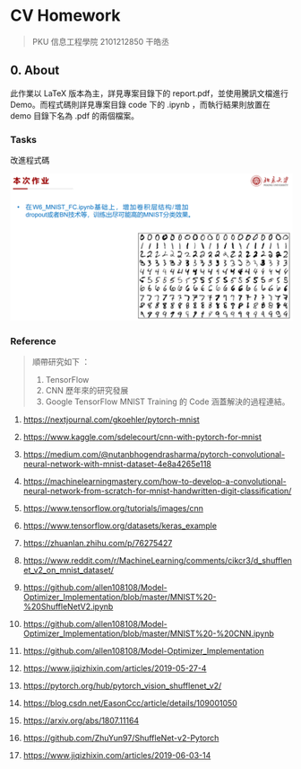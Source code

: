 # CV Homework

> PKU 信息工程學院 2101212850 干皓丞

## 0. About

此作業以 LaTeX 版本為主，詳見專案目錄下的 report.pdf，並使用騰訊文檔進行 Demo。而程式碼則詳見專案目錄 code 下的 .ipynb ，而執行結果則放置在 demo 目錄下名為 .pdf 的兩個檔案。


### Tasks

改進程式碼

![](https://github.com/kancheng/kan-cs-report-in-2021/blob/main/CV/pytorch-mnist/pic/1.png)

### Reference

>
>  順帶研究如下 ：
>   1) TensorFlow
>   2) CNN 歷年來的研究發展
>   3) Google TensorFlow MNIST Training 的 Code
>   涵蓋解決的過程連結。
>

1. https://nextjournal.com/gkoehler/pytorch-mnist

2. https://www.kaggle.com/sdelecourt/cnn-with-pytorch-for-mnist

3. https://medium.com/@nutanbhogendrasharma/pytorch-convolutional-neural-network-with-mnist-dataset-4e8a4265e118

4. https://machinelearningmastery.com/how-to-develop-a-convolutional-neural-network-from-scratch-for-mnist-handwritten-digit-classification/

5. https://www.tensorflow.org/tutorials/images/cnn

6. https://www.tensorflow.org/datasets/keras_example

7. https://zhuanlan.zhihu.com/p/76275427

8. https://www.reddit.com/r/MachineLearning/comments/cikcr3/d_shufflenet_v2_on_mnist_dataset/

9. https://github.com/allen108108/Model-Optimizer_Implementation/blob/master/MNIST%20-%20ShuffleNetV2.ipynb

10. https://github.com/allen108108/Model-Optimizer_Implementation/blob/master/MNIST%20-%20CNN.ipynb

11. https://github.com/allen108108/Model-Optimizer_Implementation

12. https://www.jiqizhixin.com/articles/2019-05-27-4

13. https://pytorch.org/hub/pytorch_vision_shufflenet_v2/

14. https://blog.csdn.net/EasonCcc/article/details/109001050

15. https://arxiv.org/abs/1807.11164

16. https://github.com/ZhuYun97/ShuffleNet-v2-Pytorch

17. https://www.jiqizhixin.com/articles/2019-06-03-14



